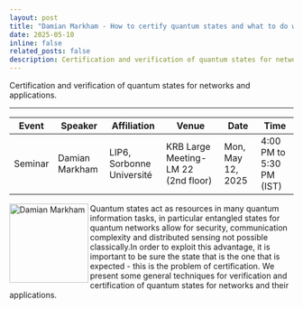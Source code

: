 ```yaml
---
layout: post
title: "Damian Markham - How to certify quantum states and what to do with them."
date: 2025-05-10
inline: false
related_posts: false
description: Certification and verification of quantum states for networks and applications.
---
```

Certification and verification of quantum states for networks and applications.

***


| Event   | Speaker      | Affiliation | Venue | Date | Time |
|---------|--------------|-------------|-------|------|------|
| Seminar | Damian Markham | LIP6, Sorbonne Université | KRB Large Meeting-LM 22 (2nd floor) | Mon, May 12, 2025 | 4:00 PM to 5:30 PM (IST) |

<img align="left" width="140" alt="Damian Markham" src="https://github.com/user-attachments/assets/4540f2b0-4d88-4695-8f73-898a3d81dfdb" />

Quantum states act as resources in many quantum information tasks, in particular entangled states for quantum networks allow for security, communication complexity and distributed sensing not possible classically.In order to exploit this advantage, it is important to be sure the state that is the one that is expected - this is the problem of certification. We present some general techniques for verification and certification of quantum states for networks and their applications.
